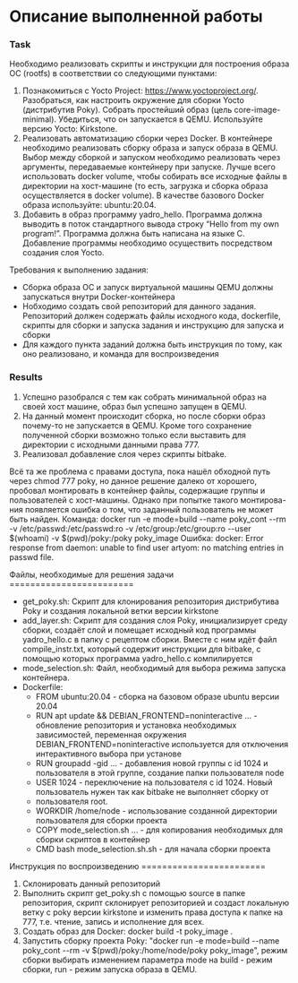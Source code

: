 # Описание выполненной работы

### Task
Необходимо реализовать скрипты и инструкции для построения образа ОС (rootfs) в соответствии со следующими пунктами:
1. Познакомиться с Yocto Project: https://www.yoctoproject.org/. Разобраться, как настроить окружение для сборки Yocto (дистрибутив Poky). Собрать простейший образ (цель core-image-minimal). Убедиться, что он запускается в QEMU. Используйте версию Yocto: Kirkstone.
2. Реализовать автоматизацию сборки через Docker. В контейнере необходимо реализовать сборку образа и запуск образа в QEMU. Выбор между сборкой и запуском необходимо реализовать через аргументы, передаваемые контейнеру при запуске. Лучше всего использовать docker volume, чтобы собирать все исходные файлы в директории на хост-машине (то есть, загрузка и сборка образа осуществляется в docker volume). В качестве базового Docker образа используйте: ubuntu:20.04. 
3. Добавить в образ программу yadro_hello. Программа должна выводить в поток стандартного вывода строку “Hello from my own program!”. Программа должна быть написана на языке C. Добавление программы необходимо осуществить посредством создания слоя Yocto.
 
Требования к выполнению задания:
- Сборка образа ОС и запуск виртуальной машины QEMU должны запускаться внутри Docker-контейнера
- Нобходимо создать свой репозиторий для данного задания. Репозиторий должен содержать файлы исходного кода, dockerfile, скрипты для сборки и запуска задания и инструкцию для запуска и сборки
- Для каждого пункта заданий должна быть инструкция по тому, как оно реализовано, и команда для воспроизведения

### Results
1) Успешно разобрался с тем как собрать минимальной образ на своей хост машине, образ был успешно запущен в QEMU.
2) На данный момент происходит сборка, но после сборки образ почему-то не запускается в QEMU. Кроме того сохранение полученной
   сборки возможно только если выставить для директории с исходными данными права 777.
4) Реализовал добавление слоя через скрипты bitbake.

Всё та же проблема с правами доступа, пока нашёл обходной путь через chmod 777 poky, но данное решение далеко от хорошего,
пробовал монтировать в контейнер файлы, содержащие группы и пользователей с хост-машины. Однако при попытке такого монтирова-
ния появляется ошибка о том, что заданный пользователь не может быть найден.
Команда: docker run -e mode=build --name poky_cont --rm -v /etc/passwd:/etc/passwd:ro -v /etc/group:/etc/group:ro --user $(whoami) 
-v $(pwd)/poky:/poky poky_image
Ошибка: docker: Error response from daemon: unable to find user artyom: no matching entries in passwd file.

Файлы, необходимые для решения задачи ========================
- get_poky.sh:
  Скрипт для клонирования репозитория дистрибутива Poky и создания локальной ветки версии kirkstone
- add_layer.sh:
  Скрипт для создания слоя Poky, инициализирует среду сборки, создаёт слой и помещает исходный код программы yadro_hello.c
  в папку с рецептом сборки. Вместе с ним идёт файл compile_instr.txt, который содержит инструкции для bitbake, с помощью которых
  программа yadro_hello.c компилируется
- mode_selection.sh:
  Файл, необходимый для выбора режима запуска контейнера.
- Dockerfile:
  - FROM ubuntu:20.04 - сборка на базовом образе ubuntu версии 20.04
  - RUN apt update && DEBIAN_FRONTEND=noninteractive ... - обновление репозитория и установка необходимых зависимостей,
    переменная окружения DEBIAN_FRONTEND=noninteractive используется для отключения интерактивного выбора при установе
  - RUN groupadd -gid ... - добавления новой группы с id 1024 и пользователя в этой группе, создание папки пользователя node
  - USER 1024 - переключение на пользователя с id 1024. Новый пользователь нужен так как bitbake не выполняет сборку от
  - пользователя root.
  - WORKDIR /home/node - использование созданной директории пользователя для сборки проекта
  - COPY mode_selection.sh ... - для копирования необходимых для сборки скриптов в контейнер
  - CMD bash mode_selection.sh.sh - для начала сборки проекта

Инструкция по воспроизведению ========================
1) Склонировать данный репозиторий
2) Выполнить скрипт get_poky.sh с помощью source в папке репозитория, скрипт склонирует репозиторией и создаст локальную ветку с poky версии
kirkstone и изменить права доступа к папке на 777, т.е. чтение, запись и исполнение для всех.
3) Создать образ для Docker: docker build -t poky_image .
4) Запустить сборку проекта Poky: "docker run -e mode=build --name poky_cont --rm -v \$(pwd)/poky:/home/node/poky poky_image", режим сборки выбирать
   изменением параметра mode на build - режим сборки, run - режим запуска образа в QEMU.
